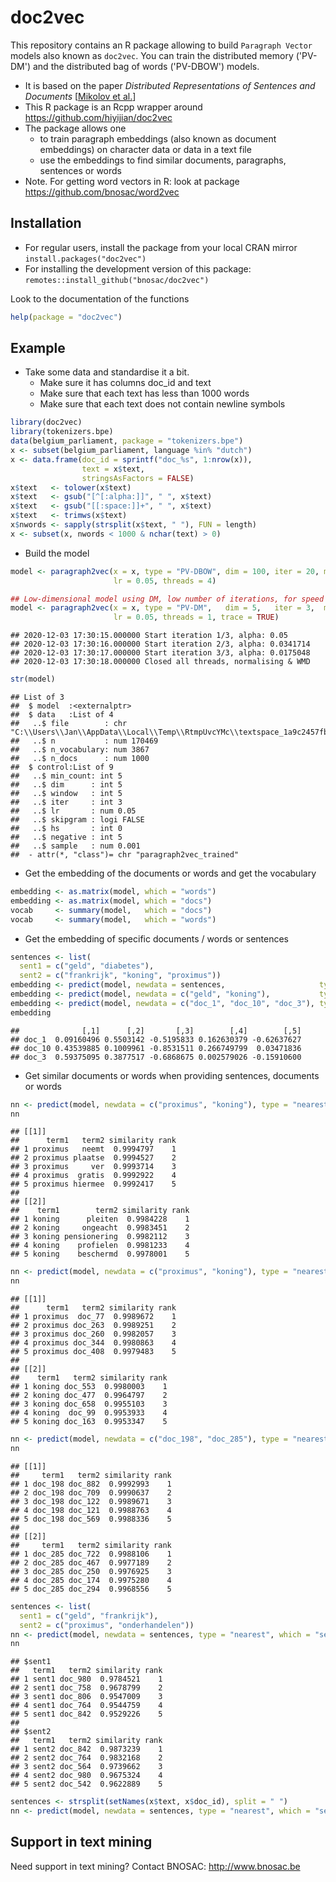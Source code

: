# doc2vec 

This repository contains an R package allowing to build `Paragraph Vector` models also known as `doc2vec`. You can train the distributed memory ('PV-DM') and the distributed bag of words ('PV-DBOW') models. 

- It is based on the paper *Distributed Representations of Sentences and Documents* [[Mikolov et al.](https://arxiv.org/pdf/1405.4053.pdf)]
- This R package is an Rcpp wrapper around https://github.com/hiyijian/doc2vec
- The package allows one 
    - to train paragraph embeddings (also known as document embeddings) on character data or data in a text file
    - use the embeddings to find similar documents, paragraphs, sentences or words
- Note. For getting word vectors in R: look at package https://github.com/bnosac/word2vec

## Installation

- For regular users, install the package from your local CRAN mirror `install.packages("doc2vec")`
- For installing the development version of this package: `remotes::install_github("bnosac/doc2vec")`

Look to the documentation of the functions


```r
help(package = "doc2vec")
```


## Example

- Take some data and standardise it a bit. 
    - Make sure it has columns doc_id and text 
    - Make sure that each text has less than 1000 words
    - Make sure that each text does not contain newline symbols 


```r
library(doc2vec)
library(tokenizers.bpe)
data(belgium_parliament, package = "tokenizers.bpe")
x <- subset(belgium_parliament, language %in% "dutch")
x <- data.frame(doc_id = sprintf("doc_%s", 1:nrow(x)), 
                text = x$text, 
                stringsAsFactors = FALSE)
x$text   <- tolower(x$text)
x$text   <- gsub("[^[:alpha:]]", " ", x$text)
x$text   <- gsub("[[:space:]]+", " ", x$text)
x$text   <- trimws(x$text)
x$nwords <- sapply(strsplit(x$text, " "), FUN = length)
x <- subset(x, nwords < 1000 & nchar(text) > 0)
```

-  Build the model 


```r
model <- paragraph2vec(x = x, type = "PV-DBOW", dim = 100, iter = 20, min_count = 5, 
                       lr = 0.05, threads = 4)
```


```r
## Low-dimensional model using DM, low number of iterations, for speed and display purposes
model <- paragraph2vec(x = x, type = "PV-DM",   dim = 5,   iter = 3,  min_count = 5, 
                       lr = 0.05, threads = 1, trace = TRUE)
```

```
## 2020-12-03 17:30:15.000000 Start iteration 1/3, alpha: 0.05
## 2020-12-03 17:30:16.000000 Start iteration 2/3, alpha: 0.0341714
## 2020-12-03 17:30:17.000000 Start iteration 3/3, alpha: 0.0175048
## 2020-12-03 17:30:18.000000 Closed all threads, normalising & WMD
```

```r
str(model)
```

```
## List of 3
##  $ model  :<externalptr> 
##  $ data   :List of 4
##   ..$ file        : chr "C:\\Users\\Jan\\AppData\\Local\\Temp\\RtmpUvcYMc\\textspace_1a9c2457fb4.txt"
##   ..$ n           : num 170469
##   ..$ n_vocabulary: num 3867
##   ..$ n_docs      : num 1000
##  $ control:List of 9
##   ..$ min_count: int 5
##   ..$ dim      : int 5
##   ..$ window   : int 5
##   ..$ iter     : int 3
##   ..$ lr       : num 0.05
##   ..$ skipgram : logi FALSE
##   ..$ hs       : int 0
##   ..$ negative : int 5
##   ..$ sample   : num 0.001
##  - attr(*, "class")= chr "paragraph2vec_trained"
```

-  Get the embedding of the documents or words and get the vocabulary


```r
embedding <- as.matrix(model, which = "words")
embedding <- as.matrix(model, which = "docs")
vocab     <- summary(model,   which = "docs")
vocab     <- summary(model,   which = "words")
```

-  Get the embedding of specific documents / words or sentences


```r
sentences <- list(
  sent1 = c("geld", "diabetes"),
  sent2 = c("frankrijk", "koning", "proximus"))
embedding <- predict(model, newdata = sentences,                     type = "embedding")
embedding <- predict(model, newdata = c("geld", "koning"),           type = "embedding", which = "words")
embedding <- predict(model, newdata = c("doc_1", "doc_10", "doc_3"), type = "embedding", which = "docs")
embedding
```

```
##              [,1]      [,2]       [,3]        [,4]        [,5]
## doc_1  0.09160496 0.5503142 -0.5195833 0.162630379 -0.62637627
## doc_10 0.43539885 0.1009961 -0.8531511 0.266749799  0.03471836
## doc_3  0.59375095 0.3877517 -0.6868675 0.002579026 -0.15910600
```

-  Get similar documents or words when providing sentences, documents or words


```r
nn <- predict(model, newdata = c("proximus", "koning"), type = "nearest", which = "word2word", top_n = 5)
nn
```

```
## [[1]]
##      term1   term2 similarity rank
## 1 proximus   neemt  0.9994797    1
## 2 proximus plaatse  0.9994527    2
## 3 proximus     ver  0.9993714    3
## 4 proximus  gratis  0.9992922    4
## 5 proximus hiermee  0.9992417    5
## 
## [[2]]
##    term1        term2 similarity rank
## 1 koning      pleiten  0.9984228    1
## 2 koning     ongeacht  0.9983451    2
## 3 koning pensionering  0.9982112    3
## 4 koning    profielen  0.9981233    4
## 5 koning    beschermd  0.9978001    5
```

```r
nn <- predict(model, newdata = c("proximus", "koning"), type = "nearest", which = "word2doc",  top_n = 5)
nn
```

```
## [[1]]
##      term1   term2 similarity rank
## 1 proximus  doc_77  0.9989672    1
## 2 proximus doc_263  0.9989251    2
## 3 proximus doc_260  0.9982057    3
## 4 proximus doc_344  0.9980863    4
## 5 proximus doc_408  0.9979483    5
## 
## [[2]]
##    term1   term2 similarity rank
## 1 koning doc_553  0.9980003    1
## 2 koning doc_477  0.9964797    2
## 3 koning doc_658  0.9955103    3
## 4 koning  doc_99  0.9953933    4
## 5 koning doc_163  0.9953347    5
```

```r
nn <- predict(model, newdata = c("doc_198", "doc_285"), type = "nearest", which = "doc2doc",   top_n = 5)
nn
```

```
## [[1]]
##     term1   term2 similarity rank
## 1 doc_198 doc_882  0.9992993    1
## 2 doc_198 doc_709  0.9990637    2
## 3 doc_198 doc_122  0.9989671    3
## 4 doc_198 doc_121  0.9988763    4
## 5 doc_198 doc_569  0.9988336    5
## 
## [[2]]
##     term1   term2 similarity rank
## 1 doc_285 doc_722  0.9988106    1
## 2 doc_285 doc_467  0.9977189    2
## 3 doc_285 doc_250  0.9976925    3
## 4 doc_285 doc_174  0.9975280    4
## 5 doc_285 doc_294  0.9968556    5
```

```r
sentences <- list(
  sent1 = c("geld", "frankrijk"),
  sent2 = c("proximus", "onderhandelen"))
nn <- predict(model, newdata = sentences, type = "nearest", which = "sent2doc", top_n = 5)
nn
```

```
## $sent1
##   term1   term2 similarity rank
## 1 sent1 doc_980  0.9784521    1
## 2 sent1 doc_758  0.9678799    2
## 3 sent1 doc_806  0.9547009    3
## 4 sent1 doc_764  0.9544759    4
## 5 sent1 doc_842  0.9529226    5
## 
## $sent2
##   term1   term2 similarity rank
## 1 sent2 doc_842  0.9873239    1
## 2 sent2 doc_764  0.9832168    2
## 3 sent2 doc_564  0.9739662    3
## 4 sent2 doc_980  0.9675324    4
## 5 sent2 doc_542  0.9622889    5
```

```r
sentences <- strsplit(setNames(x$text, x$doc_id), split = " ")
nn <- predict(model, newdata = sentences, type = "nearest", which = "sent2doc", top_n = 5)
```


## Support in text mining

Need support in text mining?
Contact BNOSAC: http://www.bnosac.be

